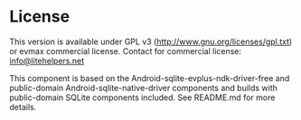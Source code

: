# License

This version is available under GPL v3 (http://www.gnu.org/licenses/gpl.txt) or evmax commercial license. Contact for commercial license: info@litehelpers.net

This component is based on the Android-sqlite-evplus-ndk-driver-free and public-domain Android-sqlite-native-driver components and builds with public-domain SQLite components included. See README.md for more details.
